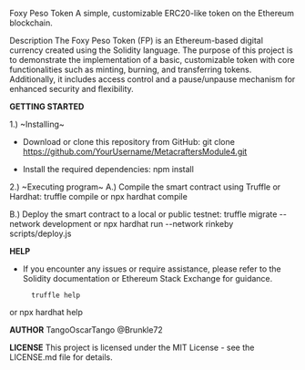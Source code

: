 Foxy Peso Token
A simple, customizable ERC20-like token on the Ethereum blockchain.

Description
The Foxy Peso Token (FP) is an Ethereum-based digital currency created using the Solidity language. 
The purpose of this project is to demonstrate the implementation of a basic, customizable token 
with core functionalities such as minting, burning, and transferring tokens. Additionally, it 
includes access control and a pause/unpause mechanism for enhanced security and flexibility.



**GETTING STARTED**

1.) ~Installing~
- Download or clone this repository from GitHub:
    git clone https://github.com/YourUsername/MetacraftersModule4.git

- Install the required dependencies:
    npm install


2.) ~Executing program~
   A.) Compile the smart contract using Truffle or Hardhat:
        truffle compile
or
        npx hardhat compile

   B.) Deploy the smart contract to a local or public testnet:
        truffle migrate --network development
or
        npx hardhat run --network rinkeby scripts/deploy.js



**HELP**

- If you encounter any issues or require assistance, please refer to the Solidity documentation or Ethereum Stack Exchange for guidance.

        truffle help
or
        npx hardhat help



**AUTHOR**
TangoOscarTango
@Brunkle72



**LICENSE**
This project is licensed under the MIT License - see the LICENSE.md file for details.